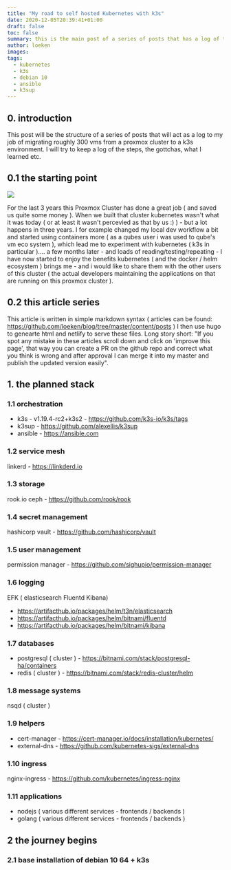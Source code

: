 ```yaml
---
title: "My road to self hosted Kubernetes with k3s"
date: 2020-12-05T20:39:41+01:00
draft: false
toc: false
summary: this is the main post of a series of posts that has a log of the process from moving 300 vms from a proxmox cluster into a k3s environment.
author: loeken
images:
tags:
  - kubernetes
  - k3s
  - debian 10
  - ansible
  - k3sup
---
```


## 0. introduction

This post will be the structure of a series of posts that will act as a log to my job of migrating roughly 300 vms from a proxmox cluster to a k3s environment. I will try to keep a log of the steps, the gottchas, what I learned etc.

## 0.1 the starting point
![](/media/img/proxmox_cluster.png#center)
<style type="text/css">
img[src$='#center']
{
    display: block;
    margin: 0.7rem auto;
}
</style>

For the last 3 years this Proxmox Cluster has done a great job ( and saved us quite some money ). When we built that cluster kubernetes wasn't what it was today ( or at least it wasn't percevied as that by us :) ) - but a lot happens in three years. I for example changed my local dev workflow a bit and started using containers more ( as a qubes user i was used to qube's vm eco system ), which lead me to experiment with kubernetes ( k3s in particular ).... a few months later - and loads of reading/testing/repeating - I have now started to enjoy the benefits kubernetes ( and the docker / helm ecosystem ) brings me - and i would like to share them with the other users of this cluster ( the actual developers maintaining the applications on that are running on this proxmox cluster ).

## 0.2 this article series
This article is written in simple markdown syntax ( articles can be found: https://github.com/loeken/blog/tree/master/content/posts ) I then use hugo to genearte html and netlify to serve these files. Long story short: "If you spot any mistake in these articles scroll down and click on 'improve this page', that way you can create a PR on the github repo and correct what you think is wrong and after approval I can merge it into my master and publish the updated version easily".


## 1. the planned stack

### 1.1 orchestration

- k3s - v1.19.4-rc2+k3s2 - https://github.com/k3s-io/k3s/tags
- k3sup - https://github.com/alexellis/k3sup
- ansible - https://ansible.com

### 1.2 service mesh

linkerd - https://linkderd.io

### 1.3 storage

rook.io ceph - https://github.com/rook/rook

### 1.4 secret management

hashicorp vault - https://github.com/hashicorp/vault

### 1.5 user management

permission manager - https://github.com/sighupio/permission-manager

### 1.6 logging

EFK ( elasticsearch Fluentd Kibana) 
  - https://artifacthub.io/packages/helm/t3n/elasticsearch 
  - https://artifacthub.io/packages/helm/bitnami/fluentd 
  - https://artifacthub.io/packages/helm/bitnami/kibana

### 1.7 databases

- postgresql ( cluster ) - https://bitnami.com/stack/postgresql-ha/containers
- redis ( cluster ) - https://bitnami.com/stack/redis-cluster/helm

### 1.8 message systems

nsqd ( cluster )

### 1.9 helpers

- cert-manager - https://cert-manager.io/docs/installation/kubernetes/
- external-dns - https://github.com/kubernetes-sigs/external-dns

### 1.10 ingress

nginx-ingress - https://github.com/kubernetes/ingress-nginx

### 1.11 applications

- nodejs ( various different services - frontends / backends )
- golang ( various different services - frontends / backends )

## 2 the journey begins

### 2.1 base installation of debian 10 64 + k3s

